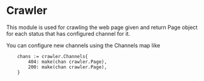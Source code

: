# Crawler

This module is used for crawling the web page given and return Page object for each status that has configured channel for it.

You can configure new channels using the Channels map like

```
	chans := crawler.Channels{
		404: make(chan crawler.Page),
		200: make(chan crawler.Page),
	}
```